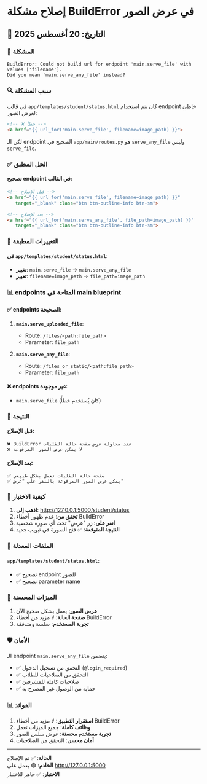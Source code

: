# إصلاح مشكلة BuildError في عرض الصور

## 📅 التاريخ: 20 أغسطس 2025

### 🐛 المشكلة
```
BuildError: Could not build url for endpoint 'main.serve_file' with values ['filename']. 
Did you mean 'main.serve_any_file' instead?
```

### 🔍 سبب المشكلة
في قالب `app/templates/student/status.html` كان يتم استخدام endpoint خاطئ لعرض الصور:

```html
<!-- ❌ خطأ -->
<a href="{{ url_for('main.serve_file', filename=image_path) }}">
```

لكن الـ endpoint الصحيح في `app/main/routes.py` هو `serve_any_file` وليس `serve_file`.

### ✅ الحل المطبق

#### تصحيح endpoint في القالب:
```html
<!-- قبل الإصلاح -->
<a href="{{ url_for('main.serve_file', filename=image_path) }}"
   target="_blank" class="btn btn-outline-info btn-sm">

<!-- بعد الإصلاح -->
<a href="{{ url_for('main.serve_any_file', file_path=image_path) }}"
   target="_blank" class="btn btn-outline-info btn-sm">
```

### 🔧 التغييرات المطبقة

#### في `app/templates/student/status.html`:
- **تغيير**: `main.serve_file` → `main.serve_any_file`
- **تغيير**: `filename=image_path` → `file_path=image_path`

### 📊 endpoints المتاحة في main blueprint

#### ✅ endpoints الصحيحة:
1. **`main.serve_uploaded_file`**: 
   - Route: `/files/<path:file_path>`
   - Parameter: `file_path`

2. **`main.serve_any_file`**: 
   - Route: `/files_or_static/<path:file_path>`
   - Parameter: `file_path`

#### ❌ endpoints غير موجودة:
- `main.serve_file` (كان يُستخدم خطأً)

### 🎯 النتيجة

#### قبل الإصلاح:
```
❌ BuildError عند محاولة عرض صفحة حالة الطلبات
❌ لا يمكن عرض الصور المرفوعة
```

#### بعد الإصلاح:
```
✅ صفحة حالة الطلبات تعمل بشكل طبيعي
✅ يمكن عرض الصور المرفوعة بالنقر على "عرض"
```

### 🧪 كيفية الاختبار

1. **اذهب إلى**: http://127.0.0.1:5000/student/status
2. **تحقق من**: عدم ظهور أخطاء BuildError
3. **انقر على**: زر "عرض" تحت أي صورة شخصية
4. **النتيجة المتوقعة**: ✅ فتح الصورة في تبويب جديد

### 📁 الملفات المعدلة

#### `app/templates/student/status.html`:
- ✅ تصحيح endpoint للصور
- ✅ تصحيح parameter name

### 🔧 الميزات المحسنة

1. **عرض الصور**: يعمل بشكل صحيح الآن
2. **صفحة الحالة**: لا مزيد من أخطاء BuildError
3. **تجربة المستخدم**: سلسة ومتدفقة

### 🛡️ الأمان

الـ endpoint `main.serve_any_file` يتضمن:
- ✅ التحقق من تسجيل الدخول (`@login_required`)
- ✅ التحقق من الصلاحيات للطلاب
- ✅ صلاحيات كاملة للمشرفين
- ✅ حماية من الوصول غير المصرح به

### 📊 الفوائد

1. **استقرار التطبيق**: لا مزيد من أخطاء BuildError
2. **وظائف كاملة**: جميع الميزات تعمل
3. **تجربة مستخدم محسنة**: عرض سلس للصور
4. **أمان محسن**: التحقق من الصلاحيات

---
**الحالة**: ✅ تم الإصلاح  
**الخادم**: 🟢 يعمل على http://127.0.0.1:5000  
**الاختبار**: ✅ جاهز للاختبار